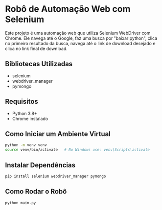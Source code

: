 # Robô de Automação Web com Selenium

Este projeto é uma automação web que utiliza Selenium WebDriver com Chrome. Ele navega até o Google, faz uma busca por "baixar python", clica no primeiro resultado da busca, navega até o link de download desejado e clica no link final de download.

## Bibliotecas Utilizadas

- selenium
- webdriver_manager
- pymongo

## Requisitos

- Python 3.8+
- Chrome instalado

## Como Iniciar um Ambiente Virtual

```sh
python -m venv venv
source venv/bin/activate   # No Windows use: venv\Scripts\activate
```
## Instalar Dependências
```sh
pip install selenium webdriver_manager pymongo
```

## Como Rodar o Robô
```sh
python main.py
```
